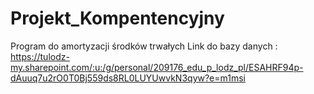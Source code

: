 # Projekt_Kompentencyjny


Program do amortyzacji środków trwałych 
Link do bazy danych : https://tulodz-my.sharepoint.com/:u:/g/personal/209176_edu_p_lodz_pl/ESAHRF94p-dAuuq7u2rO0T0Bj559ds8RL0LUYUwvkN3qyw?e=m1msi

